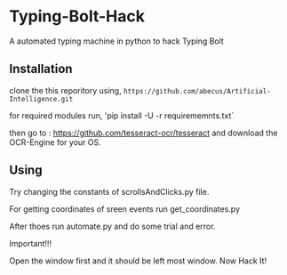 # Typing-Bolt-Hack

A automated typing machine in python to hack Typing Bolt

## Installation

clone the this reporitory using,
`https://github.com/abecus/Artificial-Intelligence.git`

for required modules run,
'pip install -U -r requirememnts.txt`

then go to : <https://github.com/tesseract-ocr/tesseract> and download the OCR-Engine for your OS.

## Using

Try changing the constants of scrollsAndClicks.py file.

For getting coordinates of sreen events run get_coordinates.py

After thoes run automate.py and do some trial and error.

Important!!!

Open the window first and it should be left most window. Now Hack It!
